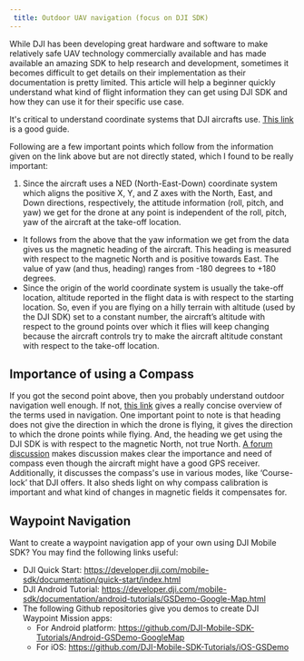 ```yaml
---
 title: Outdoor UAV navigation (focus on DJI SDK)
---
```

While DJI has been developing great hardware and software to make relatively safe UAV technology commercially available and has made available an amazing SDK to help research and development, sometimes it becomes difficult to get details on their implementation as their documentation is pretty limited. This article will help a beginner quickly understand what kind of flight information they can get using DJI SDK and how they can use it for their specific use case.

It's critical to understand coordinate systems that DJI aircrafts use. [This link](https://developer.dji.com/mobile-sdk/documentation/introduction/flightController_concepts.html) is a good guide.

Following are a few important points which follow from the information given on the link above but are not directly stated, which I found to be really important:

1. Since the aircraft uses a NED (North-East-Down) coordinate system which aligns the positive X, Y, and Z axes with the North, East, and Down directions, respectively, the attitude information (roll, pitch, and yaw) we get for the drone at any point is independent of the roll, pitch, yaw of the aircraft at the take-off location.
- It follows from the above that the yaw information we get from the data gives us the magnetic heading of the aircraft. This heading is measured with respect to the magnetic North and is positive towards East. The value of yaw (and thus, heading) ranges from -180 degrees to +180 degrees.
- Since the origin of the world coordinate system is usually the take-off location, altitude reported in the flight data is with respect to the starting location. So, even if you are flying on a hilly terrain with altitude (used by the DJI SDK) set to a constant number, the aircraft’s altitude with respect to the ground points over which it flies will keep changing because the aircraft controls try to make the aircraft altitude constant with respect to the take-off location.

## Importance of using a Compass
If you got the second point above, then you probably understand outdoor navigation well enough. If not, [this link](http://diydrones.com/profiles/blogs/the-difference-between-heading) gives a really concise overview of the terms used in navigation. One important point to note is that heading does not give the direction in which the drone is flying, it gives the direction to which the drone points while flying. And, the heading we get using the DJI SDK is with respect to the magnetic North, not true North. [A forum discussion](http://forum.dji.com/thread-14103-1-1.html) makes discussion makes clear the importance and need of compass even though the aircraft might have a good GPS receiver. Additionally, it discusses the compass's use in various modes, like ‘Course-lock’ that DJI offers. It also sheds light on why compass calibration is important and what kind of changes in magnetic fields it compensates for.

## Waypoint Navigation
Want to create a waypoint navigation app of your own using DJI Mobile SDK? You may find the following links useful:
- DJI Quick Start: https://developer.dji.com/mobile-sdk/documentation/quick-start/index.html
- DJI Android Tutorial: https://developer.dji.com/mobile-sdk/documentation/android-tutorials/GSDemo-Google-Map.html
- The following Github repositories give you demos to create DJI Waypoint Mission apps:
  - For Android platform: https://github.com/DJI-Mobile-SDK-Tutorials/Android-GSDemo-GoogleMap
  - For iOS: https://github.com/DJI-Mobile-SDK-Tutorials/iOS-GSDemo
